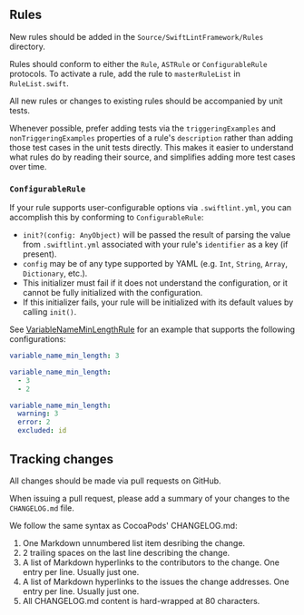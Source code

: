 ## Rules

New rules should be added in the `Source/SwiftLintFramework/Rules` directory.

Rules should conform to either the `Rule`, `ASTRule` or `ConfigurableRule`
protocols. To activate a rule, add the rule to `masterRuleList` in
`RuleList.swift`.

All new rules or changes to existing rules should be accompanied by unit tests.

Whenever possible, prefer adding tests via the `triggeringExamples` and
`nonTriggeringExamples` properties of a rule's `description` rather than adding
those test cases in the unit tests directly. This makes it easier to understand
what rules do by reading their source, and simplifies adding more test cases
over time.

### `ConfigurableRule`

If your rule supports user-configurable options via `.swiftlint.yml`, you can
accomplish this by conforming to `ConfigurableRule`:

* `init?(config: AnyObject)` will be passed the result of parsing the value
  from `.swiftlint.yml` associated with your rule's `identifier` as a key (if
  present).
* `config` may be of any type supported by YAML (e.g. `Int`, `String`, `Array`,
  `Dictionary`, etc.).
* This initializer must fail if it does not understand the configuration, or
  it cannot be fully initialized with the configuration.
* If this initializer fails, your rule will be initialized with its default
  values by calling `init()`.

See [VariableNameMinLengthRule](https://github.com/realm/SwiftLint/blob/647371517e57de3499a77781e45f181605b21045/Source/SwiftLintFramework/Rules/VariableNameMinLengthRule.swift)
for an example that supports the following configurations:

``` yaml
variable_name_min_length: 3

variable_name_min_length:
  - 3
  - 2

variable_name_min_length:
  warning: 3
  error: 2
  excluded: id
```

## Tracking changes

All changes should be made via pull requests on GitHub.

When issuing a pull request, please add a summary of your changes to
the `CHANGELOG.md` file.

We follow the same syntax as CocoaPods' CHANGELOG.md:

1. One Markdown unnumbered list item desribing the change.
2. 2 trailing spaces on the last line describing the change.
3. A list of Markdown hyperlinks to the contributors to the change. One entry
   per line. Usually just one.
4. A list of Markdown hyperlinks to the issues the change addresses. One entry
   per line. Usually just one.
5. All CHANGELOG.md content is hard-wrapped at 80 characters.
